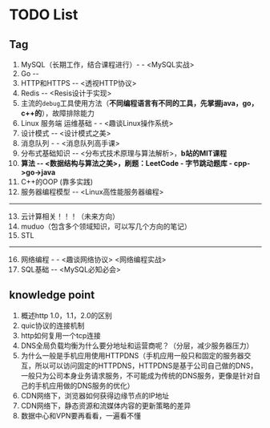 # TODO List

## Tag
1. MySQL（长期工作，结合课程进行）- - <MySQL实战> 
2. Go -- <The Go Programming Language>
3. HTTP和HTTPS -- <透视HTTP协议>
4. Redis -- <Resis设计于实现>
5. 主流的`debug`工具使用方法（**不同编程语言有不同的工具，先掌握java，go，c++的**），故障排除能力
6. Linux 服务端 运维基础 - - <趣谈Linux操作系统> 
7. 设计模式 -- <设计模式之美>
8. 消息队列 - - <消息队列高手课> 
9. 分布式基础知识 -- <分布式技术原理与算法解析>，**b站的MIT课程**
10. **算法 -- <数据结构与算法之美>，刷题：LeetCode - 字节跳动题库 - cpp->go->java**
11. C++的OOP (靠多实践)
12. 服务器编程模型 -- <Linux高性能服务器编程>

----------------------------------------

13. 云计算相关！！！（未来方向）
14. muduo（包含多个领域知识，可以写几个方向的笔记）
15. STL

----------------------------------------

16. 网络编程 - - <趣谈网络协议> <网络编程实战>
17. SQL基础 -- <MySQL必知必会>

## knowledge point

1. 概述http 1.0，1.1，2.0的区别
2. quic协议的连接机制
3. http如何复用一个tcp连接
4. DNS全局负载均衡为什么要分地址和运营商呢？（分层，减少服务器压力）
5. 为什么一般是手机应用使用HTTPDNS（手机应用一般只和固定的服务器交互，所以可以访问固定的HTTPDNS，HTTPDNS是基于公司自己做的DNS，一般只为公司本身业务请求服务，不可能成为传统的DNS服务，更像是针对自己的手机应用做的DNS服务的优化）
6. CDN网络下，浏览器如何获得边缘节点的IP地址
7. CDN网络下，静态资源和流媒体内容的更新策略的差异
8. 数据中心和VPN要再看看，一遍看不懂

